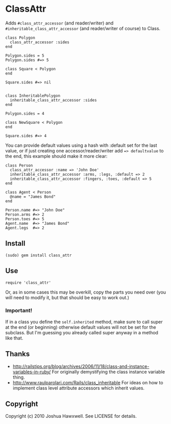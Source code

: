 # ClassAttr

Adds `#class_attr_accessor` (and reader/writer) and `#inheritable_class_attr_accessor` (and
reader/writer of course) to Class.

    class Polygon
      class_attr_accessor :sides
    end
    
    Polygon.sides = 5
    Polygon.sides #=> 5
    
    class Square < Polygon
    end
    
    Square.sides #=> nil
    
    
    class InheritablePolygon
      inheritable_class_attr_accessor :sides
    end
    
    Polygon.sides = 4
    
    class NewSquare < Polygon
    end
    
    Square.sides #=> 4

You can provide default values using a hash with :default set for the last value, or if just
creating one accessor/reader/writer add `=> defaultvalue` to the end, this example should
make it more clear:

    class Person
      class_attr_accessor :name => 'John Doe'
      inheritable_class_attr_accessor :arms, :legs, :default => 2
      inheritable_class_attr_accessor :fingers, :toes, :default => 5
    end
    
    class Agent < Person
      @name = "James Bond"
    end  
    
    Person.name #=> "John Doe"
    Person.arms #=> 2
    Person.toes #=> 5
    Agent.name  #=> "James Bond"
    Agent.legs  #=> 2
    

## Install

    (sudo) gem install class_attr
    

## Use

    require 'class_attr'

Or, as in some cases this may be overkill, copy the parts you need over (you will need to modify it,
but that should be easy to work out.)
    

### Important!

If in a class you define the `self.inherited` method, make sure to call super at the end (or beginning)
otherwise default values will not be set for the subclass. But I'm guessing you already called super
anyway in a method like that.
    

## Thanks

- <http://railstips.org/blog/archives/2006/11/18/class-and-instance-variables-in-ruby/>
  For originally demystifying the class instance variable thing.
- <http://www.raulparolari.com/Rails/class_inheritable> For ideas on how to implement 
  class level attribute accessors which inherit values.


## Copyright

Copyright (c) 2010 Joshua Hawxwell. See LICENSE for details.